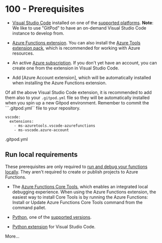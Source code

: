 # 100 - Prerequisites

- [Visual Studio Code](https://code.visualstudio.com/) installed on one of the [supported platforms](https://code.visualstudio.com/docs/supporting/requirements#_platforms). **Note**: We like to use "GitPod" to have an on-demand Visual Studio Code instance to develop from.
- [Azure Functions extension](https://marketplace.visualstudio.com/items?itemName=ms-azuretools.vscode-azurefunctions). You can also install the [Azure Tools extension pack](https://marketplace.visualstudio.com/items?itemName=ms-vscode.vscode-node-azure-pack), which is recommended for working with Azure resources.
- An active [Azure subscription](https://learn.microsoft.com/en-us/azure/guides/developer/azure-developer-guide#understanding-accounts-subscriptions-and-billing). If you don't yet have an account, you can create one from the extension in Visual Studio Code.

- Add [Azure Account extension], which will be automatically installed when installing the Azure Functions extension.

Of all the above Visual Studio Code extension, it is recommended to add them also to your ```.gitpod.yml``` file so they will be automatically installed when you spin up a new Gitpod environment. Remember to commit the ```.gitpod.yml`` file to your repository.

```
vscode:
  extensions:
    - ms-azuretools.vscode-azurefunctions
    - ms-vscode.azure-account
```
.gitpod.yml

## Run local requirements

These prerequisites are only required to [run and debug your functions locally](https://learn.microsoft.com/en-us/azure/azure-functions/functions-develop-vs-code?tabs=node-v3%2Cpython-v2%2Cin-process&pivots=programming-language-python#run-functions-locally). They aren't required to create or publish projects to Azure Functions.

- The [Azure Functions Core Tools](https://learn.microsoft.com/en-us/azure/azure-functions/functions-run-local), which enables an integrated local debugging experience. When using the Azure Functions extension, the easiest way to install Core Tools is by running the Azure Functions: Install or Update Azure Functions Core Tools command from the command pallet.

- [Python](https://www.python.org/downloads/), one of the [supported versions](https://learn.microsoft.com/en-us/azure/azure-functions/functions-reference-python#python-version).

- [Python extension](https://marketplace.visualstudio.com/items?itemName=ms-python.python) for Visual Studio Code.

More...
